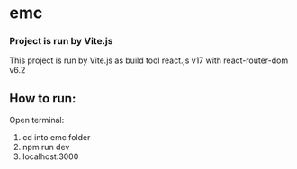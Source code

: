 # emc

### Project is run by Vite.js

This project is run by Vite.js as build tool 
react.js v17 with react-router-dom v6.2


## How to run:
Open terminal:
1. cd into emc folder
2. npm run dev
3. localhost:3000


